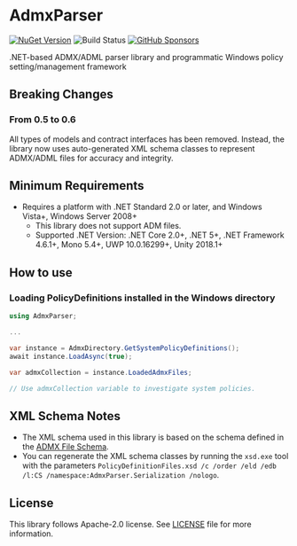 # AdmxParser

[![NuGet Version](https://img.shields.io/nuget/v/AdmxParser)](https://www.nuget.org/packages/AdmxParser/) ![Build Status](https://github.com/rkttu/AdmxParser/actions/workflows/dotnet.yml/badge.svg) [![GitHub Sponsors](https://img.shields.io/github/sponsors/rkttu)](https://github.com/sponsors/rkttu/)

.NET-based ADMX/ADML parser library and programmatic Windows policy setting/management framework

## Breaking Changes

### From 0.5 to 0.6

All types of models and contract interfaces has been removed. Instead, the library now uses auto-generated XML schema classes to represent ADMX/ADML files for accuracy and integrity.

## Minimum Requirements

- Requires a platform with .NET Standard 2.0 or later, and Windows Vista+, Windows Server 2008+
  - This library does not support ADM files.
  - Supported .NET Version: .NET Core 2.0+, .NET 5+, .NET Framework 4.6.1+, Mono 5.4+, UWP 10.0.16299+, Unity 2018.1+

## How to use

### Loading PolicyDefinitions installed in the Windows directory

```csharp
using AdmxParser;

...

var instance = AdmxDirectory.GetSystemPolicyDefinitions();
await instance.LoadAsync(true);

var admxCollection = instance.LoadedAdmxFiles;

// Use admxCollection variable to investigate system policies.
```

## XML Schema Notes

- The XML schema used in this library is based on the schema defined in the [ADMX File Schema](https://learn.microsoft.com/en-us/openspecs/windows_protocols/ms-gpreg/6e10478a-e9e6-4fdc-a1f6-bdd9bd7f2209).
- You can regenerate the XML schema classes by running the `xsd.exe` tool with the parameters `PolicyDefinitionFiles.xsd /c /order /eld /edb /l:CS /namespace:AdmxParser.Serialization /nologo`.

## License

This library follows Apache-2.0 license. See [LICENSE](./LICENSE) file for more information.
